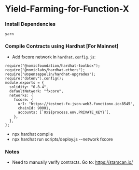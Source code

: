 # Yield-Farming-for-Function-X

### Install Dependencies

`yarn`

### Compile Contracts using Hardhat [For Mainnet]

- Add fxcore network in `hardhat.config.js`:

```
require("@nomicfoundation/hardhat-toolbox");
require("@nomiclabs/hardhat-ethers");
require("@openzeppelin/hardhat-upgrades");
require("dotenv").config();
module.exports = {
  solidity: "0.8.4",
  defaultNetwork: "fxcore",
  networks: {
    fxcore: {
      url: "https://testnet-fx-json-web3.functionx.io:8545",
      chainId: 90001,
      accounts: [`0x${process.env.PRIVATE_KEY}`],
    },
  },
};
```

- npx hardhat compile
- npx hardhat run scripts/deploy.js --network fxcore

### Notes

- Need to manually verify contracts. Go to: https://starscan.io/
